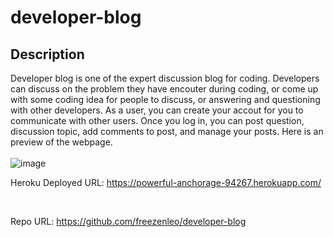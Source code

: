 # developer-blog

## Description
Developer blog is one of the expert discussion blog for coding. Developers can discuss on the problem they have encouter during coding, or come up with some coding idea for people to discuss, or answering and questioning with other developers. As a user, you can create your accout for you to communicate with other users. Once you log in, you can post question, discussion topic, add comments to post, and manage your posts. Here is an preview of the webpage.
</br></br>
![image](https://user-images.githubusercontent.com/81452611/129459593-a9e787b8-b229-45c3-ae52-c97da6272b01.png)

Heroku Deployed URL: https://powerful-anchorage-94267.herokuapp.com/

</br>

Repo URL: https://github.com/freezenleo/developer-blog
